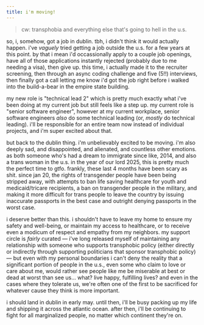 ```yaml
---
title: i'm moving!
---
```


> cw: transphobia and everything else that's going to hell in the u.s.

so, i, somehow, got a job in dublin. tbh, i didn't think it would actually
happen. i've _vaguely_ tried getting a job outside the u.s. for a few years at
this point. by that i mean i'd occassionally apply to a couple job openings,
have all of those applications instantly rejected (probably due to me needing a
visa), then give up. this time, i actually made it to the recruiter screening,
then through an async coding challenge and five (5!!) interviews, then finally
got a call letting me know i'd got the job right before i walked into the
build-a-bear in the empire state building.

my new role is "technical lead 2" which is pretty much exactly what i've been
doing at my current job but still feels like a step up. my current role is
"senior software engineer", however at my current workplace, senior software
engineers _also_ do some technical leading (or, _mostly_ do technical leading).
i'll be responsible for an entire team now instead of individual projects, and
i'm super excited about that.

but back to the dublin thing. i'm unbelievably excited to be moving. i'm also
deeply sad, and disappointed, and alienated, and countless other emotions. as
both someone who's had a dream to immigrate since like, 2014, and also a trans
woman in the u.s. in the year of our lord 2025, this is pretty much the perfect
time to gtfo. frankly, these last 4 months have been scary as shit. since jan
20, the rights of transgender people have been being stripped away, with
attempts to ban life saving healthcare for youth and medicaid/tricare
recipients, a ban on transgender people in the military, and making it more
difficult for trans people to leave the country by issuing inaccurate passports
in the best case and outright denying passports in the worst case.

i deserve better than this. i shouldn't have to leave my home to ensure my
safety and well-being, or maintain my access to healthcare, or to receive even a
modicum of respect and empathy from my neighbors. my support circle is _fairly_
curated — i've long released myself of maintaining any relationship with someone
who supports transphobic policy (either directly or indirectly through
supporting politicians that sponsor transphobic policy) — but even with my
personal boundaries i can't deny the reality that a significant portion of
people in the u.s., even some who claim to love or care about me, would rather
see people like me be miserable at best or dead at worst than see us... what?
live happy, fulfilling lives? and even in the cases where they tolerate us,
we're often one of the first to be sacrificed for whatever cause they think is
more important.

i should land in dublin in early may. until then, i'll be busy packing up my
life and shipping it across the atlantic ocean. after then, i'll be continuing
to fight for all marginalized people, no matter which continent they're on.
